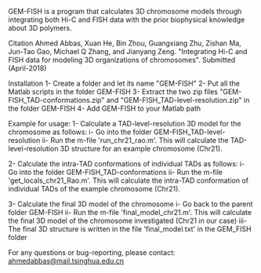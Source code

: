 GEM-FISH is a program that calculates 3D chromosome models through integrating both Hi-C and FISH data with the prior biophysical knowledge about 3D polymers.

Citation
Ahmed Abbas, Xuan He, Bin Zhou, Guangxiang Zhu, Zishan Ma, Jun-Tao Gao, Michael Q Zhang, and Jianyang Zeng. "Integrating Hi-C and FISH data for modeling 3D organizations of chromosomes". Submitted (April-2018)

Installation
1- Create a folder and let its name "GEM-FISH" 
2- Put all the Matlab scripts in the folder GEM-FISH 
3- Extract the two zip files "GEM-FISH_TAD-conformations.zip" and "GEM-FISH_TAD-level-resolution.zip" in the folder GEM-FISH 
4- Add GEM-FISH to your Matlab path

Example for usage:
1- Calculate a TAD-level-resolution 3D model for the chromosome as follows:
    i- Go into the folder GEM-FISH_TAD-level-resolution
    ii- Run the m-file 'run_chr21_rao.m'. This will calculate the TAD-level-resolution 3D structure for an example chromosome (Chr21).

2- Calculate the intra-TAD conformations of individual TADs as follows:
    i- Go into the folder GEM-FISH_TAD-conformations
    ii- Run the m-file 'get_locals_chr21_Rao.m'. This will calculate the intra-TAD conformation of individual TADs of the example chromosome (Chr21).

3- Calculate the final 3D model of the chromosome
    i- Go back to the parent folder GEM-FISH
    ii- Run the m-file 'final_model_chr21.m'. This will calculate the final 3D model of the chromosome investigated (Chr21 in our case)
    iii- The final 3D structure is written in the file 'final_model.txt' in the GEM_FISH folder

For any questions or bug-reporting, please contact: ahmedabbas@mail.tsinghua.edu.cn
